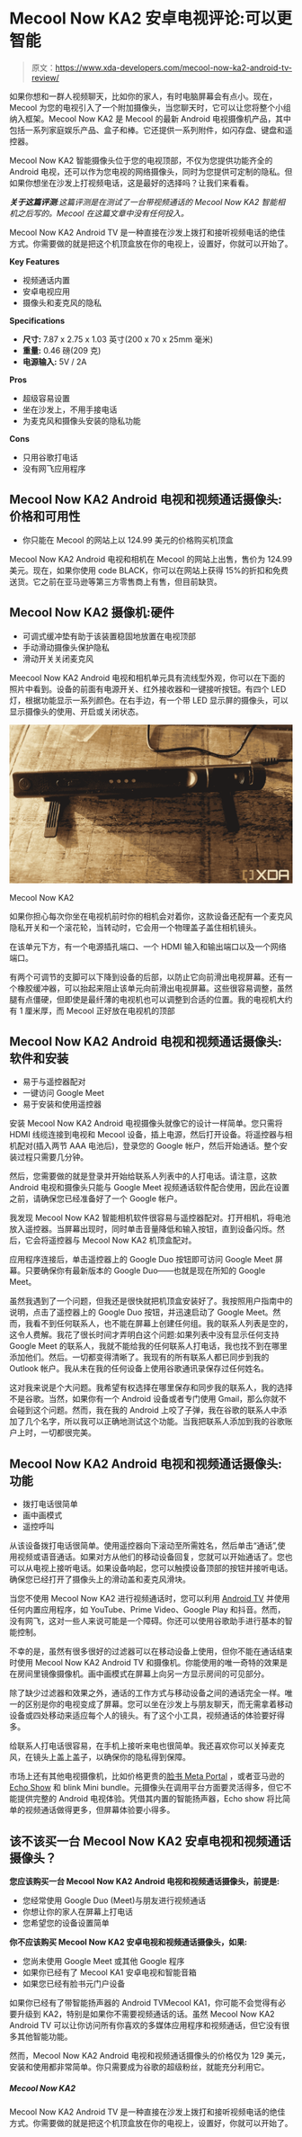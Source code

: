 # Mecool Now KA2 安卓电视评论:可以更智能

> 原文：<https://www.xda-developers.com/mecool-now-ka2-android-tv-review/>

如果你想和一群人视频聊天，比如你的家人，有时电脑屏幕会有点小。现在，Mecool 为您的电视引入了一个附加摄像头，当您聊天时，它可以让您将整个小组纳入框架。Mecool Now KA2 是 Mecool 的最新 Android 电视摄像机产品，其中包括一系列家庭娱乐产品、盒子和棒。它还提供一系列附件，如闪存盘、键盘和遥控器。

Mecool Now KA2 智能摄像头位于您的电视顶部，不仅为您提供功能齐全的 Android 电视，还可以作为您电视的网络摄像头，同时为您提供可定制的隐私。但如果你想坐在沙发上打视频电话，这是最好的选择吗？让我们来看看。

***关于这篇评测**:这篇评测是在测试了一台带视频通话的 Mecool Now KA2 智能相机之后写的。Mecool 在这篇文章中没有任何投入。*

Mecool Now KA2 Android TV 是一种直接在沙发上拨打和接听视频电话的绝佳方式。你需要做的就是把这个机顶盒放在你的电视上，设置好，你就可以开始了。

**Key Features**

*   视频通话内置
*   安卓电视应用
*   摄像头和麦克风的隐私

**Specifications**

*   **尺寸:** 7.87 x 2.75 x 1.03 英寸(200 x 70 x 25mm 毫米)
*   **重量:** 0.46 磅(209 克)
*   **电源输入:** 5V / 2A

**Pros**

*   超级容易设置
*   坐在沙发上，不用手接电话
*   为麦克风和摄像头安装的隐私功能

**Cons**

*   只用谷歌打电话
*   没有网飞应用程序

## Mecool Now KA2 Android 电视和视频通话摄像头:价格和可用性

*   你只能在 Mecool 的网站上以 124.99 美元的价格购买机顶盒

Mecool Now KA2 Android 电视和相机在 Mecool 的网站上出售，售价为 124.99 美元。现在，如果你使用 code BLACK，你可以在网站上获得 15%的折扣和免费送货。它之前在亚马逊等第三方零售商上有售，但目前缺货。

## Mecool Now KA2 摄像机:硬件

*   可调式缓冲垫有助于该装置稳固地放置在电视顶部
*   手动滑动摄像头保护隐私
*   滑动开关关闭麦克风

Meecool Now KA2 Android 电视和相机单元具有流线型外观，你可以在下面的照片中看到。设备的前面有电源开关、红外接收器和一键接听按钮。有四个 LED 灯，根据功能显示一系列颜色。在右手边，有一个带 LED 显示屏的摄像头，可以显示摄像头的使用、开启或关闭状态。

 <picture>![Mecool Now KA2 Android TV camera front eileen brown xda developers](img/7d38b60ee55024c36fafbf12f7583cd5.png)</picture> 

Mecool Now KA2

如果你担心每次你坐在电视机前时你的相机会对着你，这款设备还配有一个麦克风隐私开关和一个滚花轮，当转动时，它会用一个物理盖子盖住相机镜头。

在该单元下方，有一个电源插孔端口、一个 HDMI 输入和输出端口以及一个网络端口。

有两个可调节的支脚可以下降到设备的后部，以防止它向前滑出电视屏幕。还有一个橡胶缓冲器，可以抬起来阻止该单元向前滑出电视屏幕。这些很容易调整，虽然腿有点僵硬，但即使是最纤薄的电视机也可以调整到合适的位置。我的电视机大约有 1 厘米厚，而 Mecool 正好放在电视机的顶部

## Mecool Now KA2 Android 电视和视频通话摄像头:软件和安装

*   易于与遥控器配对
*   一键访问 Google Meet
*   易于安装和使用遥控器

安装 Mecool Now KA2 Android 电视摄像头就像它的设计一样简单。您只需将 HDMI 线缆连接到电视和 Mecool 设备，插上电源，然后打开设备。将遥控器与相机配对(插入两节 AAA 电池后)，登录您的 Google 帐户，然后开始通话。整个安装过程只需要几分钟。

然后，您需要做的就是登录并开始给联系人列表中的人打电话。请注意，这款 Android 电视和摄像头只能与 Google Meet 视频通话软件配合使用，因此在设置之前，请确保您已经准备好了一个 Google 帐户。

我发现 Mecool Now KA2 智能相机软件很容易与遥控器配对。打开相机，将电池放入遥控器。当屏幕出现时，同时单击音量降低和输入按钮，直到设备闪烁。然后，它会将遥控器与 Mecool Now KA2 机顶盒配对。

应用程序连接后，单击遥控器上的 Google Duo 按钮即可访问 Google Meet 屏幕。只要确保你有最新版本的 Google Duo——也就是现在所知的 Google Meet。

虽然我遇到了一个问题，但我还是很快就把机顶盒安装好了。我按照用户指南中的说明，点击了遥控器上的 Google Duo 按钮，并迅速启动了 Google Meet。然而，我看不到任何联系人，也不能在屏幕上创建任何组。我的联系人列表是空的，这令人费解。我花了很长时间才弄明白这个问题:如果列表中没有显示任何支持 Google Meet 的联系人，我就不能给我的任何联系人打电话，我也找不到在哪里添加他们。然后。一切都变得清晰了。我现有的所有联系人都已同步到我的 Outlook 帐户。我从未在我的任何设备上使用谷歌通讯录保存过任何姓名。

这对我来说是个大问题。我希望有权选择在哪里保存和同步我的联系人，我的选择不是谷歌。当然，如果你有一个 Android 设备或者专门使用 Gmail，那么你就不会碰到这个问题。然而，我在我的 Android 上咬了子弹，我在谷歌的联系人中添加了几个名字，所以我可以正确地测试这个功能。当我把联系人添加到我的谷歌账户上时，一切都很完美。

## Mecool Now KA2 Android 电视和视频通话摄像头:功能

*   拨打电话很简单
*   画中画模式
*   遥控呼叫

从该设备拨打电话很简单。使用遥控器向下滚动至所需姓名，然后单击“通话”,使用视频或语音通话。如果对方从他们的移动设备回复，您就可以开始通话了。您也可以从电视上接听电话。如果设备响起，您可以触摸设备顶部的按钮并接听电话。确保您已经打开了摄像头上的滑动盖和麦克风滑块。

当您不使用 Mecool Now KA2 进行视频通话时，您可以利用 [Android TV](https://www.xda-developers.com/best-android-tv-box/) 并使用任何内置应用程序，如 YouTube、Prime Video、Google Play 和抖音。然而，没有网飞，这对一些人来说可能是一个障碍。你还可以使用谷歌助手进行基本的智能控制。

不幸的是，虽然有很多很好的过滤器可以在移动设备上使用，但你不能在通话结束时使用 Mecool Now KA2 Android TV 和摄像机。你能使用的唯一奇特的效果是在房间里镜像摄像机。画中画模式在屏幕上向另一方显示房间的可见部分。

除了缺少过滤器和效果之外，通话的工作方式与移动设备之间的通话完全一样。唯一的区别是你的电视变成了屏幕。您可以坐在沙发上与朋友聊天，而无需拿着移动设备或四处移动来适应每个人的镜头。有了这个小工具，视频通话的体验要好得多。

给联系人打电话很容易，在手机上接听来电也很简单。我还喜欢你可以关掉麦克风，在镜头上盖上盖子，以确保你的隐私得到保障。

市场上还有其他电视摄像机，比如价格更贵的[脸书 Meta Portal](https://www.amazon.com/Facebook-Portal-Smart-Video-Calling/dp/B07XPLJ9TZ?tag=xda-43s0n7u-20&ascsubtag=UUxdaUeUpU1000158&asc_refurl=https%3A%2F%2Fwww.xda-developers.com%2Fmecool-now-ka2-android-tv-review%2F&asc_campaign=Authority) ，或者亚马逊的 [Echo Show](https://www.amazon.com/echo-show-10/dp/B07VHZ41L8/?tag=xda-43s0n7u-20&ascsubtag=UUxdaUeUpU1000158&asc_refurl=https%3A%2F%2Fwww.xda-developers.com%2Fmecool-now-ka2-android-tv-review%2F&asc_campaign=Authority) 和 blink Mini bundle。元摄像头在调用平台方面要灵活得多，但它不能提供完整的 Android 电视体验。凭借其内置的智能扬声器，Echo show 将比简单的视频通话做得更多，但屏幕体验要小得多。

## 该不该买一台 Mecool Now KA2 安卓电视和视频通话摄像头？

**您应该购买一台 Mecool Now KA2 Android 电视和视频通话摄像头，前提是:**

*   您经常使用 Google Duo (Meet)与朋友进行视频通话
*   你想让你的家人在屏幕上打电话
*   您希望您的设备设置简单

**你不应该购买 Mecool Now KA2 安卓电视和视频通话摄像头，如果:**

*   您尚未使用 Google Meet 或其他 Google 程序
*   如果你已经有了 Mecool KA1 安卓电视和智能音箱
*   如果您已经有脸书元门户设备

如果你已经有了带智能扬声器的 Android TVMecool KA1，你可能不会觉得有必要升级到 KA2，特别是如果你不需要视频通话的话。虽然 Mecool Now KA2 Android TV 可以让你访问所有你喜欢的多媒体应用程序和视频通话，但它没有很多其他智能功能。

然而，Mecool Now KA2 Android 电视和视频通话摄像头的价格仅为 129 美元，安装和使用都非常简单。你只需要成为谷歌的超级粉丝，就能充分利用它。

##### Mecool Now KA2

Mecool Now KA2 Android TV 是一种直接在沙发上拨打和接听视频电话的绝佳方式。你需要做的就是把这个机顶盒放在你的电视上，设置好，你就可以开始了。